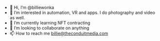 - 👋 Hi, I’m @billiewonka
- 👀 I’m interested in automation, VR and apps. I do photography and video as well.
- 🌱 I’m currently learning NFT contracting
- 💞️ I’m looking to collaborate on anything
- 📫 How to reach me billie@theconduitmedia.com

<!---
billiewonka/billiewonka is a ✨ special ✨ repository because its `README.md` (this file) appears on your GitHub profile.
You can click the Preview link to take a look at your changes.
--->
